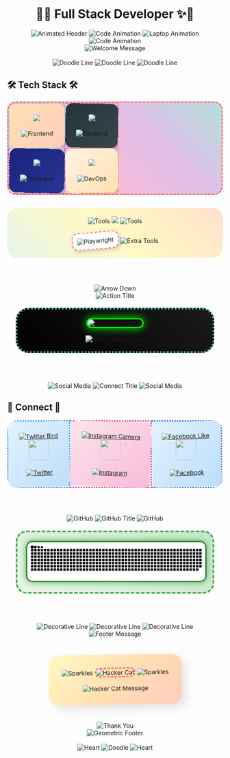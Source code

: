 <!-- Adding hand-drawn, animated, cartoonish style while keeping all existing content -->
<div align="center">

# 🎨✨ Full Stack Developer ✨🎨

<img src="https://readme-typing-svg.demolab.com?font=Kalam&weight=700&size=32&duration=2000&pause=800&color=FF6B6B&center=true&vCenter=true&width=900&height=100&lines=🌸+人事部のが好き+🌸;🚛+トラックのに恋した+🚛;🦋+雰囲気を和らげるためのWXの小さな羽+🦋;🚀+FULL+STACK+DEVELOPER+🚀;💫+CODE+×+DESIGN+×+INNOVATION+💫;🎯+BUILDING+DIGITAL+DREAMS+🎯" alt="Animated Header" />

<img src="https://media.giphy.com/media/3oKIPnAiaMCws8nOsE/giphy.gif" width="100" alt="Code Animation"/>
<img src="https://media.giphy.com/media/du3J3cXyzhj75IOgvA/giphy.gif" width="100" alt="Laptop Animation"/>
<img src="https://media.giphy.com/media/3oKIPnAiaMCws8nOsE/giphy.gif" width="100" alt="Code Animation"/>

</div>

<div align="center">
<img src="https://readme-typing-svg.demolab.com?font=Kalam&weight=600&size=24&duration=3000&pause=1000&color=4ECDC4&center=true&vCenter=true&width=800&lines=📝+Welcome+to+my+digital+notebook!+📝;🎪+Where+code+meets+creativity!+🎪;🌈+Let's+paint+the+web+together!+🌈" alt="Welcome Message" />
</div>

<br/>

<div align="center">
<img src="https://media.giphy.com/media/26tn33aiTi1jkl6H6/giphy.gif" width="80" alt="Doodle Line"/>
<img src="https://media.giphy.com/media/26tn33aiTi1jkl6H6/giphy.gif" width="80" alt="Doodle Line"/>
<img src="https://media.giphy.com/media/26tn33aiTi1jkl6H6/giphy.gif" width="80" alt="Doodle Line"/>
</div>

## 🛠️ Tech Stack 🛠️

<div align="center">
  <table style="border: 3px dashed #FF6B6B; border-radius: 20px; background: linear-gradient(45deg, #FFF9C4, #F8BBD9, #E1BEE7, #B2DFDB);">
    <tr>
      <td align="center" style="padding: 25px; border: 2px dotted #4ECDC4; border-radius: 20px; background: linear-gradient(135deg, #FFE0B2 0%, #FFCCBC 100%); box-shadow: 5px 5px 15px rgba(0,0,0,0.2); transform: rotate(-1deg);">
        <img src="https://skillicons.dev/icons?i=nextjs,astro,js,tailwind,react&theme=light" />
        <br/><br/>
        <img src="https://readme-typing-svg.demolab.com?font=Kalam&weight=700&size=18&duration=2000&pause=500&color=FF5722&center=true&vCenter=true&width=200&lines=🎨+FRONTEND+🎨;✨+UI/UX+MAGIC+✨" alt="Frontend" />
      </td>
      <td align="center" style="padding: 25px; border: 2px dotted #FF6B6B; border-radius: 20px; background: linear-gradient(135deg, #263238 0%, #37474F 100%); box-shadow: 5px 5px 15px rgba(0,0,0,0.3); transform: rotate(1deg);">
        <img src="https://skillicons.dev/icons?i=nodejs,ts,npm,yarn,python" />
        <br/><br/>
        <img src="https://readme-typing-svg.demolab.com?font=Kalam&weight=700&size=18&duration=2000&pause=500&color=4CAF50&center=true&vCenter=true&width=200&lines=⚙️+BACKEND+⚙️;🔧+SERVER+POWER+🔧" alt="Backend" />
      </td>
    </tr>
    <tr>
      <td align="center" style="padding: 25px; border: 2px dotted #9C27B0; border-radius: 20px; background: linear-gradient(135deg, #1A237E 0%, #283593 100%); box-shadow: 5px 5px 15px rgba(0,0,0,0.3); transform: rotate(1deg);">
        <img src="https://skillicons.dev/icons?i=postgresql,mysql,mongodb,django,aws&theme=dark" />
        <br/><br/>
        <img src="https://readme-typing-svg.demolab.com?font=Kalam&weight=700&size=18&duration=2000&pause=500&color=E91E63&center=true&vCenter=true&width=200&lines=🗄️+DATABASE+🗄️;💾+DATA+WIZARD+💾" alt="Database" />
      </td>
      <td align="center" style="padding: 25px; border: 2px dotted #FF9800; border-radius: 20px; background: linear-gradient(135deg, #FFF3E0 0%, #FFE0B2 100%); box-shadow: 5px 5px 15px rgba(0,0,0,0.2); transform: rotate(-1deg);">
        <img src="https://skillicons.dev/icons?i=docker,linux,git,github,nginx&theme=light" />
        <br/><br/>
        <img src="https://readme-typing-svg.demolab.com?font=Kalam&weight=700&size=18&duration=2000&pause=500&color=FF5722&center=true&vCenter=true&width=200&lines=🚀+DEVOPS+🚀;⚡+DEPLOY+NINJA+⚡" alt="DevOps" />
      </td>
    </tr>
  </table>
</div>

<div align="center" style="margin-top: 30px; padding: 20px; border: 3px wavy #4ECDC4; border-radius: 25px; background: linear-gradient(45deg, #E8F5E8, #FFF9C4, #FFE1CC);">
  <img src="https://media.giphy.com/media/WUlplcMpOCEmTGBtBW/giphy.gif" width="50" alt="Tools"/>
  <img src="https://skillicons.dev/icons?i=html,css,java,arduino,deno,vscode,postman,rust,debian,neovim" />
  <img src="https://media.giphy.com/media/WUlplcMpOCEmTGBtBW/giphy.gif" width="50" alt="Tools"/>
  <br/><br/>
  <img src="https://playwright.dev/img/playwright-logo.svg" width="48" height="48" alt="Playwright" style="border: 2px dashed #FF6B6B; border-radius: 15px; padding: 10px; background: white; box-shadow: 3px 3px 10px rgba(0,0,0,0.2); transform: rotate(-5deg);"/>
  <img src="https://readme-typing-svg.demolab.com?font=Kalam&weight=600&size=16&duration=2500&pause=800&color=9C27B0&center=true&vCenter=true&width=300&lines=🎪+EXTRA+TOOLS+🎪;🌟+ALWAYS+LEARNING+🌟" alt="Extra Tools" />
</div>

<br/><br/>

<div align="center">
<img src="https://media.giphy.com/media/xT9IgzoKnwFNmISR8I/giphy.gif" width="100" alt="Arrow Down"/>
<br/>
<img src="https://readme-typing-svg.demolab.com?font=Kalam&weight=700&size=28&duration=2000&pause=1000&color=FF6B6B&center=true&vCenter=true&width=600&lines=🎬+CODING+IN+ACTION+🎬;🍿+GRAB+SOME+POPCORN+🍿" alt="Action Title" />
</div>

<div align="center" style="padding: 20px; border: 4px dotted #4ECDC4; border-radius: 30px; background: linear-gradient(45deg, #000000, #1a1a1a); margin: 20px;">
  <img src="https://i.makeagif.com/media/7-22-2021/wizqV-.gif" width="650" alt="Matrix Animation" style="border: 3px solid #00FF00; border-radius: 20px; box-shadow: 0 0 20px #00FF00;"/>
  <br/><br/>
  <img src="https://readme-typing-svg.demolab.com?font=Kalam&weight=600&size=20&duration=3000&pause=1000&color=00FF00&center=true&vCenter=true&width=500&lines=🔥+MATRIX+MODE+ACTIVATED+🔥;💻+HACKING+THE+UNIVERSE+💻;🌌+DIGITAL+DREAMS+LOADING...+🌌" alt="Matrix Description" />
</div>

<br/><br/>

<div align="center">
<img src="https://media.giphy.com/media/3o7qDWp7hxhi1N8oF2/giphy.gif" width="80" alt="Social Media"/>
<img src="https://readme-typing-svg.demolab.com?font=Kalam&weight=700&size=32&duration=2000&pause=800&color=E91E63&center=true&vCenter=true&width=400&lines=🌐+LET'S+CONNECT!+🌐;🤝+SOCIAL+VIBES+🤝" alt="Connect Title" />
<img src="https://media.giphy.com/media/3o7qDWp7hxhi1N8oF2/giphy.gif" width="80" alt="Social Media"/>
</div>

## 🎪 Connect 🎪

<div align="center">
  <table style="border: 4px wavy #FF6B6B; border-radius: 25px; background: linear-gradient(45deg, #FFE0F0, #E1F5FE, #F3E5F5);">
    <tr>
      <td align="center" style="padding: 25px; border: 3px dotted #1DA1F2; border-radius: 20px; background: linear-gradient(135deg, #E3F2FD 0%, #BBDEFB 100%); box-shadow: 5px 5px 15px rgba(29,161,242,0.4); transform: rotate(-2deg);">
        <a href="https://x.com/shuan_qi?t=-Mo7aaLZli9l-W1bvxlDKA&s=09" target="_blank">
          <img src="https://media.giphy.com/media/SWoSkN6DxTszqIKEqv/giphy.gif" width="60" alt="Twitter Bird"/>
          <br/>
          <img src="https://skillicons.dev/icons?i=twitter" width="48" height="48" />
          <br/><br/>
          <img src="https://readme-typing-svg.demolab.com?font=Kalam&weight=700&size=16&duration=2000&pause=500&color=1DA1F2&center=true&vCenter=true&width=150&lines=🐦+TWITTER+🐦;📱+TWEET+ME!+📱" alt="Twitter" />
        </a>
      </td>
      <td align="center" style="padding: 25px; border: 3px dotted #E4405F; border-radius: 20px; background: linear-gradient(135deg, #FCE4EC 0%, #F8BBD9 100%); box-shadow: 5px 5px 15px rgba(228,64,95,0.4); transform: rotate(2deg);">
        <a href="https://www.instagram.com/cesarberrnal_crz?igsh=MTEyb3kzdHVxYmlrNQ==" target="_blank">
          <img src="https://media.giphy.com/media/3o6ZtaO9BZHcOjmErm/giphy.gif" width="60" alt="Instagram Camera"/>
          <br/>
          <img src="https://skillicons.dev/icons?i=instagram" width="48" height="48" />
          <br/><br/>
          <img src="https://readme-typing-svg.demolab.com?font=Kalam&weight=700&size=16&duration=2000&pause=500&color=E4405F&center=true&vCenter=true&width=150&lines=📸+INSTAGRAM+📸;🌈+FOLLOW+ME!+🌈" alt="Instagram" />
        </a>
      </td>
      <td align="center" style="padding: 25px; border: 3px dotted #1877F2; border-radius: 20px; background: linear-gradient(135deg, #E3F2FD 0%, #BBDEFB 100%); box-shadow: 5px 5px 15px rgba(24,119,242,0.4); transform: rotate(-2deg);">
        <a href="https://www.facebook.com/share/1FqvLBk4Ws/" target="_blank">
          <img src="https://media.giphy.com/media/l0HlBO7eyXzSZkJri/giphy.gif" width="60" alt="Facebook Like"/>
          <br/>
          <img src="https://skillicons.dev/icons?i=facebook" width="48" height="48" />
          <br/><br/>
          <img src="https://readme-typing-svg.demolab.com?font=Kalam&weight=700&size=16&duration=2000&pause=500&color=1877F2&center=true&vCenter=true&width=150&lines=👥+FACEBOOK+👥;👍+LIKE+&+SHARE!+👍" alt="Facebook" />
        </a>
      </td>
    </tr>
  </table>
</div>

<br/><br/>

<div align="center">
<img src="https://media.giphy.com/media/du3J3cXyzhj75IOgvA/giphy.gif" width="100" alt="GitHub"/>
<img src="https://readme-typing-svg.demolab.com?font=Kalam&weight=700&size=28&duration=2500&pause=1000&color=4CAF50&center=true&vCenter=true&width=500&lines=🐍+GITHUB+SNAKE+ATTACK!+🐍;📊+CONTRIBUTION+GRAPH+📊;🎮+GAME+MODE+ON!+🎮" alt="GitHub Title" />
<img src="https://media.giphy.com/media/du3J3cXyzhj75IOgvA/giphy.gif" width="100" alt="GitHub"/>
</div>

<div align="center" style="padding: 20px; border: 4px dashed #4CAF50; border-radius: 25px; background: linear-gradient(45deg, #E8F5E8, #C8E6C9); margin: 20px;">
  <img src="https://raw.githubusercontent.com/Platane/snk/output/github-contribution-grid-snake-dark.svg" alt="GitHub Snake Animation" style="border: 3px solid #2E7D32; border-radius: 15px; box-shadow: 0 0 15px #4CAF50;" />
</div>

<br/><br/>

<div align="center">
<img src="https://media.giphy.com/media/26tn33aiTi1jkl6H6/giphy.gif" width="100" alt="Decorative Line"/>
<img src="https://media.giphy.com/media/26tn33aiTi1jkl6H6/giphy.gif" width="100" alt="Decorative Line"/>
<img src="https://media.giphy.com/media/26tn33aiTi1jkl6H6/giphy.gif" width="100" alt="Decorative Line"/>
</div>

<div align="center">
  <img src="https://readme-typing-svg.demolab.com?font=Kalam&weight=700&size=24&duration=2500&pause=800&color=FF6B6B&center=true&vCenter=true&width=900&height=80&lines=🚀+BUILDING+THE+FUTURE+ONE+LINE+AT+A+TIME+🚀;💡+THINK+DIFFERENT+●+CODE+DIFFERENT+●+BE+DIFFERENT+💡;🌟+TURNING+COFFEE+INTO+CODE+SINCE+FOREVER+🌟;🎯+READY+TO+CREATE+DIGITAL+MAGIC+TOGETHER?+🎯" alt="Footer Message" />
</div>

<div align="center" style="margin-top: 40px;">
  <div style="padding: 30px; border: 4px wavy #FF6B6B; border-radius: 25px; background: linear-gradient(135deg, #FFF9C4 0%, #FFE0B2 50%, #FFCCBC 100%); box-shadow: 10px 10px 20px rgba(0,0,0,0.1); display: inline-block; transform: rotate(-1deg);">
    <img src="https://media.giphy.com/media/JIX9t2j0ZTN9S/giphy.gif" width="80" alt="Sparkles"/>
    <img src="https://media.giphy.com/media/j0HjChGV0J44KrrlGv/giphy.gif" width="200px" alt="Hacker Cat" style="border: 3px dashed #FF6B6B; border-radius: 20px;"/>
    <img src="https://media.giphy.com/media/JIX9t2j0ZTN9S/giphy.gif" width="80" alt="Sparkles"/>
    <br/><br/>
    <img src="https://readme-typing-svg.demolab.com?font=Kalam&weight=700&size=20&duration=3000&pause=1000&color=FF5722&center=true&vCenter=true&width=400&lines=🔥+HACKER+MODE:+ALWAYS+ON+🔥;😸+MEOW-SOME+DEVELOPER+😸;🎪+CODING+CIRCUS+MASTER+🎪" alt="Hacker Cat Message" />
  </div>
</div>

<div align="center" style="margin-top: 40px;">
  <img src="https://media.giphy.com/media/3oriO0OEd9QIDdllqo/giphy.gif" width="100" alt="Thank You"/>
  <br/>
  <img src="https://readme-typing-svg.demolab.com?font=Kalam&weight=600&size=18&duration=4000&pause=1000&color=9C27B0&center=true&vCenter=true&width=800&lines=🎨+◼◼◼+THANK+YOU+FOR+VISITING+MY+DIGITAL+NOTEBOOK!+◼◼◼+🎨;🌈+▓▓▓+LET'S+BUILD+SOMETHING+AMAZING+TOGETHER!+▓▓▓+🌈;🎪+███+HAPPY+CODING+AND+KEEP+CREATING!+███+🎪;✨+~~~+MAY+YOUR+CODE+BE+BUG-FREE+AND+YOUR+COFFEE+STRONG!+~~~+✨" alt="Geometric Footer" />
  <br/><br/>
  <img src="https://media.giphy.com/media/3o7qDWp7hxhi1N8oF2/giphy.gif" width="60" alt="Heart"/>
  <img src="https://media.giphy.com/media/26tn33aiTi1jkl6H6/giphy.gif" width="60" alt="Doodle"/>
  <img src="https://media.giphy.com/media/3o7qDWp7hxhi1N8oF2/giphy.gif" width="60" alt="Heart"/>
</div>
